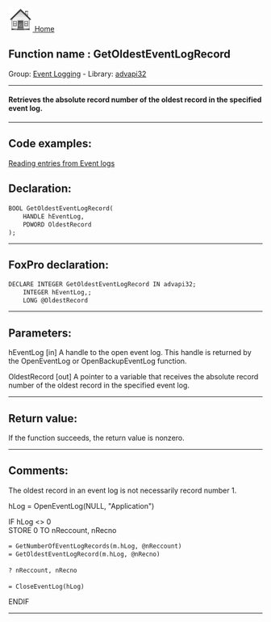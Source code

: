 [<img src="../../images/home.png"> Home ](https://github.com/VFPX/Win32API)  

## Function name : GetOldestEventLogRecord
Group: [Event Logging](../../functions_group.md#Event_Logging)  -  Library: [advapi32](../../Libraries.md#advapi32)  
***  


#### Retrieves the absolute record number of the oldest record in the specified event log.
***  


## Code examples:
[Reading entries from Event logs](../../samples/sample_524.md)  

## Declaration:
```foxpro  
BOOL GetOldestEventLogRecord(
	HANDLE hEventLog,
	PDWORD OldestRecord
);  
```  
***  


## FoxPro declaration:
```foxpro  
DECLARE INTEGER GetOldestEventLogRecord IN advapi32;
	INTEGER hEventLog,;
	LONG @OldestRecord  
```  
***  


## Parameters:
hEventLog
[in] A handle to the open event log. This handle is returned by the OpenEventLog or OpenBackupEventLog function. 

OldestRecord
[out] A pointer to a variable that receives the absolute record number of the oldest record in the specified event log.   
***  


## Return value:
If the function succeeds, the return value is nonzero.  
***  


## Comments:
The oldest record in an event log is not necessarily record number 1.  
  
<div class="precode">hLog = OpenEventLog(NULL, "Application")  
  
IF hLog <> 0  
	STORE 0 TO nReccount, nRecno  
  
	= GetNumberOfEventLogRecords(m.hLog, @nReccount)  
	= GetOldestEventLogRecord(m.hLog, @nRecno)  
  
	? nReccount, nRecno  
  
	= CloseEventLog(hLog)  
ENDIF  
</div>  
  
***  

